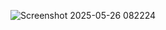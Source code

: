 ![Screenshot 2025-05-26 082224](https://github.com/user-attachments/assets/0bf331c3-95ad-434c-b480-7f301bc90eee)
